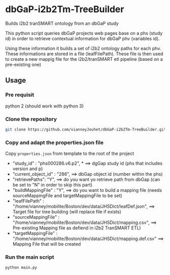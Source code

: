 # dbGaP-i2b2Tm-TreeBuilder
Builds i2b2 tranSMART ontology from an dbGaP study

This python script queries dbGaP projects web pages base on a phs (study id) in order to retrieve contextual information for dbGaP phv (variables id). 

Using these information it builds a set of i2b2 ontology paths for each phv. These informations are stored in a file (leafFilePath). These file is then used to create a new mappig file for the i2b2/tranSMART etl pipeline (based on a pre-existing one)

## Usage


### Pre requisit
python 2 (should work with python 3)

### Clone the repository
```bash
git clone https://github.com/vianneyJouhet/dbGaP-i2b2Tm-TreeBuilder.git
```
### Copy and adapt the properties.json file
Copy ```properties.json``` from template to the root of the project

 *  "study_id" : "phs000286.v6.p2", * ==> dgGap study id (phs that includes version and p) 
 *  "current_object_id" : "286", ==> dbGap object id (number within the phs)
 *  "retrievePaths": "Y", ==> do you want yo retrieve path from dbGap (can be set to "N" in order to skip this part)
 *  "buildMappingFile" : "Y", ==> do you want to build a mapping file (needs sourceMappingFile and targetMappingFile to be set)
 *  "leafFilePath" : "/home/vianney/mobilite/Boston/dev/data/JHSDict/leafDef.json", ==> Target file for tree building (will replace file if exists)
 *  "sourceMappingFile" : "/home/vianney/mobilite/Boston/dev/data/JHSDict/mapping.csv", ==> Pre-existing Mapping file as defiend in i2b2 TranSMART ETL)
 *  "targetMappingFile" : "/home/vianney/mobilite/Boston/dev/data/JHSDict/mapping.def.csv" ==> Mapping File that will be created



### Run the main script
```bash
python main.py
```
